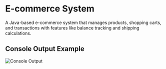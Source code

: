 # E-commerce System

A Java-based e-commerce system that manages products, shopping carts, and transactions with features like balance tracking and shipping calculations.

## Console Output Example
![Console Output](./images/console-output.png)
